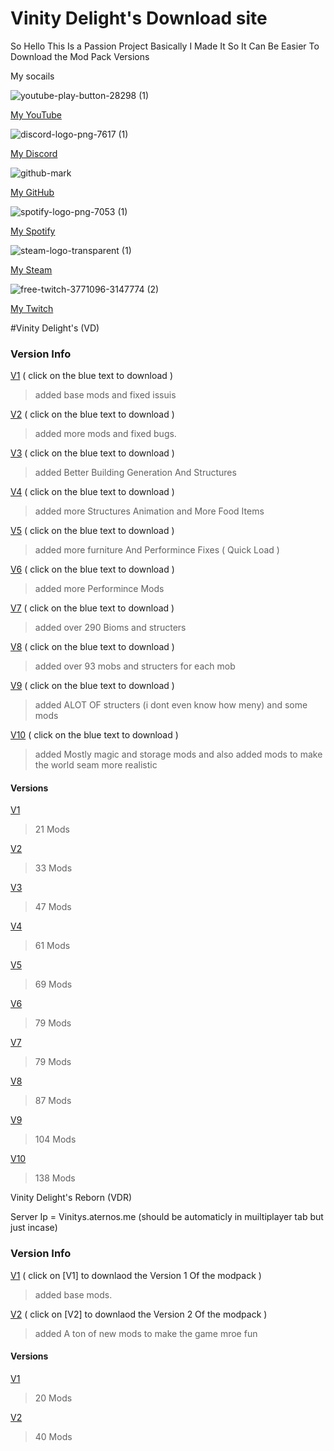 # Vinity Delight's Download site

So Hello This Is a Passion Project Basically I Made It So It Can Be Easier To Download the Mod Pack Versions

 My socails 

 ![youtube-play-button-28298 (1)](https://github.com/VINITYYT/VINITYYT.github.io/assets/153539666/3f03d64e-1760-4cca-9824-20d023bfb319)

 
[My YouTube](www.youtube.com/channel/UCF35iqQ2BRqF4IYQA4Ln_0A?sub_confirmation=1)


![discord-logo-png-7617 (1)](https://github.com/VINITYYT/VINITYYT.github.io/assets/153539666/508c0a01-22cc-4f67-a7c7-78315258ec65)


[My Discord](https://discord.gg/FuW7afAr)


![github-mark](https://github.com/VINITYYT/VINITYYT.github.io/assets/153539666/aaa33654-8303-42d3-ab00-9d7262dd1008)


[My GitHub](https://github.com/VINITYYT)


![spotify-logo-png-7053 (1)](https://github.com/VINITYYT/VINITYYT.github.io/assets/153539666/555e7343-b191-437f-99c6-588f4b339273)


[My Spotify](https://open.spotify.com/user/315umoonax772l6xbhqztodnyzqe)


![steam-logo-transparent (1)](https://github.com/VINITYYT/VINITYYT.github.io/assets/153539666/7bb77548-2406-43e7-8c78-8a42580227d8)


[My Steam](https://steamcommunity.com/profiles/76561199164993898/)


![free-twitch-3771096-3147774 (2)](https://github.com/VINITYYT/VINITYYT.github.io/assets/153539666/84cdb70d-17cb-466a-96e1-5143ffe1af5b)


[My Twitch](https://www.twitch.tv/vinityyt)

#Vinity Delight's (VD)

### Version Info
[V1](https://github.com/VINITYYT/Delights-V1/raw/main/Vinity's%20Delights-V1.zip) ( click on the blue text to download )


> added base mods and fixed issuis

[V2](https://github.com/VINITYYT/Delights-V2/raw/main/Vinity's%20Delights-V2.zip) ( click on the blue text to download )
> added more mods and fixed bugs.


[V3](https://github.com/VINITYYT/Delights-V3/raw/main/Vinity's%20Delights-V3.zip) ( click on the blue text to download )
> added Better Building Generation And Structures


[V4](https://github.com/VINITYYT/Delights-V4/raw/main/Vinity's%20Delights-V4.zip) ( click on the blue text to download )
> added more Structures Animation and More Food Items


 [V5](https://github.com/VINITYYT/Delights-V5/raw/main/Vinity's%20Delights-V5.zip) ( click on the blue text to download )
> added more furniture And Performince Fixes ( Quick Load )


 [V6](https://github.com/VINITYYT/Delights-V6/raw/main/Vinity's%20Delights-V6.zip) ( click on the blue text to download )
> added more Performince Mods 


 [V7](https://github.com/VINITYYT/Delights-V7/raw/main/Vinity's%20Delights-V7.zip) ( click on the blue text to download )
> added over 290 Bioms and structers


 [V8](https://github.com/VINITYYT/Delights-V8/raw/main/Vinity's%20Delights-V8.zip) ( click on the blue text to download )
> added over 93 mobs and structers for each mob


 [V9](https://github.com/VINITYYT/Delights-V9/raw/main/Vinity's%20Delights-V9.zip) ( click on the blue text to download )
> added ALOT OF structers (i dont even know how meny) and some mods


 [V10](https://github.com/VINITYYT/Delights-V10/raw/main/Vinity's%20Delights-V10.zip) ( click on the blue text to download )
> added Mostly magic and storage mods and also added mods to make the world seam more realistic


#### Versions
 [V1](https://github.com/VINITYYT/Delights-V1/raw/main/Vinity's%20Delights-V1.zip) 
 > 21 Mods


 [V2](https://github.com/VINITYYT/Delights-V2/raw/main/Vinity's%20Delights-V2.zip)
 > 33 Mods


 [V3](https://github.com/VINITYYT/Delights-V3/raw/main/Vinity's%20Delights-V3.zip) 
 > 47 Mods


 [V4](https://github.com/VINITYYT/Delights-V4/raw/main/Vinity's%20Delights-V4.zip) 
 > 61 Mods


 [V5](https://github.com/VINITYYT/Delights-V5/raw/main/Vinity's%20Delights-V5.zip) 
 > 69 Mods


 [V6](https://github.com/VINITYYT/Delights-V6/raw/main/Vinity's%20Delights-V6.zip)
 > 79 Mods


 [V7](https://github.com/VINITYYT/Delights-V7/raw/main/Vinity's%20Delights-V7.zip)
 > 79 Mods


 [V8](https://github.com/VINITYYT/Delights-V8/raw/main/Vinity's%20Delights-V8.zip)
 > 87 Mods


 [V9](https://github.com/VINITYYT/Delights-V9/raw/main/Vinity's%20Delights-V9.zip)
 > 104 Mods


 [V10](https://github.com/VINITYYT/Delights-V10/raw/main/Vinity's%20Delights-V10.zip)
 > 138 Mods

 Vinity Delight's Reborn (VDR)
 
 Server Ip = Vinitys.aternos.me (should be automaticly in muiltiplayer tab but just incase)

### Version Info
[V1](https://github.com/VINITYYT/V1R/raw/main/Vinity's%20Delight's%20%20Reborn-V1.zip) ( click on [V1] to downlaod the Version 1 Of the modpack )

> added base mods.

[V2](https://github.com/VINITYYT/V1R/raw/main/Vinity's%20Delight's%20%20Reborn-V2.zip) ( click on [V2] to downlaod the Version 2 Of the modpack )

> added A ton of new mods to make the game mroe fun

#### Versions

[V1](https://github.com/VINITYYT/V1R/raw/main/Vinity's%20Delight's%20%20Reborn-V1.zip) 
> 20 Mods

[V2](https://github.com/VINITYYT/V2R/raw/main/Vinity's%20Delight's%20%20Reborn-V2.zip) 
> 40 Mods
